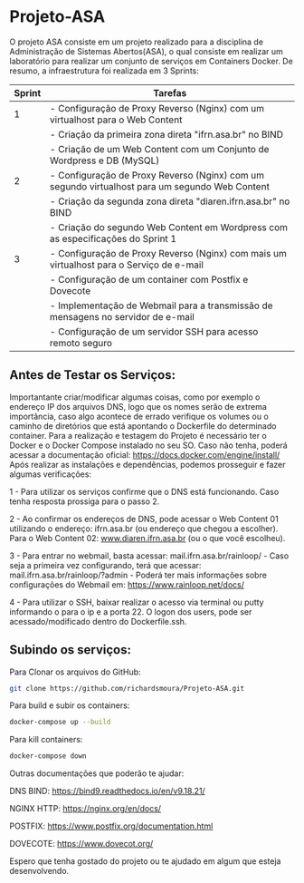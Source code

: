 # Projeto-ASA

O projeto ASA consiste em um projeto realizado para a disciplina de Administração de Sistemas Abertos(ASA), o qual consiste em realizar um laboratório para realizar um conjunto de serviços em Containers Docker. De resumo, a infraestrutura foi realizada em 3 Sprints:

| Sprint | Tarefas                                                                                                           |
|--------|--------------------------------------------------------------------------------------------------------------------|
| 1      | - Configuração de Proxy Reverso (Nginx) com um virtualhost para o Web Content                                     |
|        | - Criação da primeira zona direta "ifrn.asa.br" no BIND                                                           |
|        | - Criação de um Web Content com um Conjunto de Wordpress e DB (MySQL)                                             |
| 2      | - Configuração de Proxy Reverso (Nginx) com um segundo virtualhost para um segundo Web Content                  |
|        | - Criação da segunda zona direta "diaren.ifrn.asa.br" no BIND                                                     |
|        | - Criação do segundo Web Content em Wordpress com as especificações do Sprint 1                                    |
| 3      | - Configuração de Proxy Reverso (Nginx) com mais um virtualhost para o Serviço de e-mail                           |
|        | - Configuração de um container com Postfix e Dovecote                                                              |
|        | - Implementação de Webmail para a transmissão de mensagens no servidor de e-mail                                   |
|        | - Configuração de um servidor SSH para acesso remoto seguro                                                         |

## Antes de Testar os Serviços:

Importantante criar/modificar algumas coisas, como por exemplo o endereço IP dos arquivos DNS, logo que os nomes serão de extrema importância, caso algo acontece de errado verifique os volumes ou o caminho de diretórios que está apontando o Dockerfile do determinado container.
Para a realização e testagem do Projeto é necessário ter o Docker e o Docker Compose instalado no seu SO. Caso não tenha, poderá acessar a documentação oficial: https://docs.docker.com/engine/install/
Após realizar as instalações e dependências, podemos prosseguir e fazer algumas verificações:

1 - Para utilizar os serviços confirme que o DNS está funcionando. Caso tenha resposta prossiga para o passo 2.

2 - Ao confirmar os endereços de DNS, pode acessar o Web Content 01 utilizando o endereço: ifrn.asa.br (ou endereço que chegou a escolher). Para o Web Content 02: www.diaren.ifrn.asa.br (ou o que você escolheu).

3 - Para entrar no webmail, basta acessar: mail.ifrn.asa.br/rainloop/ - Caso seja a primeira vez configurando, terá que acessar: mail.ifrn.asa.br/rainloop/?admin - Poderá ter mais informações sobre configurações do Webmail em: https://www.rainloop.net/docs/

4 - Para utilizar o SSH, baixar realizar o acesso via terminal ou putty informando o para o ip e a porta 22. O logon dos users, pode ser acessado/modificado dentro do Dockerfile.ssh.

## Subindo os serviços:

Para Clonar os arquivos do GitHub:
```bash
git clone https://github.com/richardsmoura/Projeto-ASA.git
```
Para build e subir os containers:
```bash
docker-compose up --build
```
Para kill containers:
```bash
docker-compose down
```


Outras documentações que poderão te ajudar:

DNS BIND: https://bind9.readthedocs.io/en/v9.18.21/

NGINX HTTP: https://nginx.org/en/docs/

POSTFIX: https://www.postfix.org/documentation.html

DOVECOTE: https://www.dovecot.org/


Espero que tenha gostado do projeto ou te ajudado em algum que esteja desenvolvendo.
